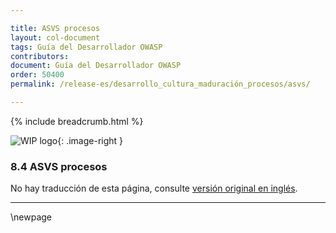 ```yaml
---

title: ASVS procesos
layout: col-document
tags: Guía del Desarrollador OWASP
contributors:
document: Guía del Desarrollador OWASP
order: 50400
permalink: /release-es/desarrollo_cultura_maduración_procesos/asvs/

---
```


{% include breadcrumb.html %}

<style type="text/css">
.image-right {
  height: 180px;
  display: block;
  margin-left: auto;
  margin-right: auto;
  float: right;
}
</style>

![WIP logo](../../../assets/images/dg_wip.png "Trabajo en curso"){: .image-right }

### 8.4 ASVS procesos

No hay traducción de esta página, consulte [versión original en inglés][release1004].

----

[release1004]: https://github.com/OWASP/www-project-developer-guide/blob/main/release/10-culture-process/04-asvs.md

\newpage
